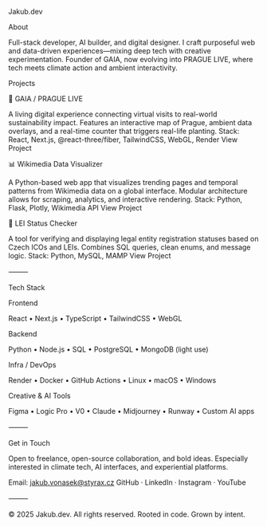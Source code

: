 Jakub.dev

About

Full-stack developer, AI builder, and digital designer. I craft purposeful web and data-driven experiences—mixing deep tech with creative experimentation. Founder of GAIA, now evolving into PRAGUE LIVE, where tech meets climate action and ambient interactivity.

Projects

🌱 GAIA / PRAGUE LIVE

A living digital experience connecting virtual visits to real-world sustainability impact. Features an interactive map of Prague, ambient data overlays, and a real-time counter that triggers real-life planting.
Stack: React, Next.js, @react-three/fiber, TailwindCSS, WebGL, Render
View Project

📊 Wikimedia Data Visualizer

A Python-based web app that visualizes trending pages and temporal patterns from Wikimedia data on a global interface. Modular architecture allows for scraping, analytics, and interactive rendering.
Stack: Python, Flask, Plotly, Wikimedia API
View Project

🧾 LEI Status Checker

A tool for verifying and displaying legal entity registration statuses based on Czech ICOs and LEIs. Combines SQL queries, clean enums, and message logic.
Stack: Python, MySQL, MAMP
View Project

⸻

Tech Stack

Frontend

React • Next.js • TypeScript • TailwindCSS • WebGL

Backend

Python • Node.js • SQL • PostgreSQL • MongoDB (light use)

Infra / DevOps

Render • Docker • GitHub Actions • Linux • macOS • Windows

Creative & AI Tools

Figma • Logic Pro • V0 • Claude • Midjourney • Runway • Custom AI apps

⸻

Get in Touch

Open to freelance, open-source collaboration, and bold ideas. Especially interested in climate tech, AI interfaces, and experiential platforms.

Email: jakub.vonasek@styrax.cz
GitHub · LinkedIn · Instagram · YouTube

⸻

© 2025 Jakub.dev. All rights reserved.
Rooted in code. Grown by intent.
